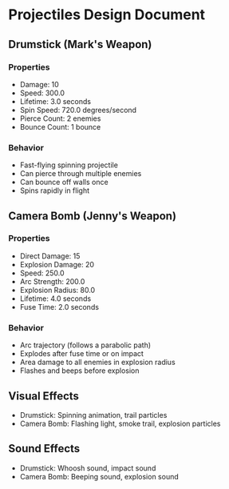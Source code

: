 # Projectiles Design Document

## Drumstick (Mark's Weapon)
### Properties
- Damage: 10
- Speed: 300.0
- Lifetime: 3.0 seconds
- Spin Speed: 720.0 degrees/second
- Pierce Count: 2 enemies
- Bounce Count: 1 bounce

### Behavior
- Fast-flying spinning projectile
- Can pierce through multiple enemies
- Can bounce off walls once
- Spins rapidly in flight

## Camera Bomb (Jenny's Weapon)
### Properties
- Direct Damage: 15
- Explosion Damage: 20
- Speed: 250.0
- Arc Strength: 200.0
- Explosion Radius: 80.0
- Lifetime: 4.0 seconds
- Fuse Time: 2.0 seconds

### Behavior
- Arc trajectory (follows a parabolic path)
- Explodes after fuse time or on impact
- Area damage to all enemies in explosion radius
- Flashes and beeps before explosion

## Visual Effects
- Drumstick: Spinning animation, trail particles
- Camera Bomb: Flashing light, smoke trail, explosion particles

## Sound Effects
- Drumstick: Whoosh sound, impact sound
- Camera Bomb: Beeping sound, explosion sound